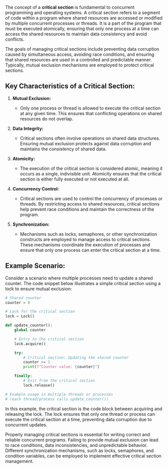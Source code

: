 The concept of a **critical section** is fundamental to concurrent programming and operating systems. A critical section refers to a segment of code within a program where shared resources are accessed or modified by multiple concurrent processes or threads. It is a part of the program that must be executed atomically, ensuring that only one process at a time can access the shared resources to maintain data consistency and avoid conflicts.

The goals of managing critical sections include preventing data corruption caused by simultaneous access, avoiding race conditions, and ensuring that shared resources are used in a controlled and predictable manner. Typically, mutual exclusion mechanisms are employed to protect critical sections.

## Key Characteristics of a Critical Section:

1. **Mutual Exclusion:**
   - Only one process or thread is allowed to execute the critical section at any given time. This ensures that conflicting operations on shared resources do not overlap.

2. **Data Integrity:**
   - Critical sections often involve operations on shared data structures. Ensuring mutual exclusion protects against data corruption and maintains the consistency of shared data.

3. **Atomicity:**
   - The execution of the critical section is considered atomic, meaning it occurs as a single, indivisible unit. Atomicity ensures that the critical section is either fully executed or not executed at all.

4. **Concurrency Control:**
   - Critical sections are used to control the concurrency of processes or threads. By restricting access to shared resources, critical sections help prevent race conditions and maintain the correctness of the program.

5. **Synchronization:**
   - Mechanisms such as locks, semaphores, or other synchronization constructs are employed to manage access to critical sections. These mechanisms coordinate the execution of processes and ensure that only one process can enter the critical section at a time.

## Example Scenario:

Consider a scenario where multiple processes need to update a shared counter. The code snippet below illustrates a simple critical section using a lock to ensure mutual exclusion:

```python
# Shared counter
counter = 0

# Lock for the critical section
lock = Lock()

def update_counter():
    global counter

    # Entry to the critical section
    lock.acquire()

    try:
        # Critical section: Updating the shared counter
        counter += 1
        print(f"Counter value: {counter}")

    finally:
        # Exit from the critical section
        lock.release()

# Example usage in multiple threads or processes
# (each thread/process calls update_counter())
```

In this example, the critical section is the code block between acquiring and releasing the lock. The lock ensures that only one thread or process can execute the critical section at a time, preventing data corruption due to concurrent updates.

Properly managing critical sections is essential for writing correct and reliable concurrent programs. Failing to provide mutual exclusion can lead to race conditions, data inconsistencies, and unpredictable behavior. Different synchronization mechanisms, such as locks, semaphores, and condition variables, can be employed to implement effective critical section management.

